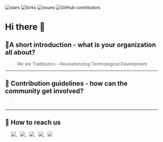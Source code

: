 ![stars](https://img.shields.io/github/stars/codora-io)
![forks](https://img.shields.io/github/forks/codora-io/.github)
![issues](https://img.shields.io/github/issues/codora-io/.github)
![GitHub contributors](https://img.shields.io/github/contributors/codora-io/.github)


# Hi there 👋

## 🙋‍A short introduction - what is your organization all about?

>  We are Trailblazers - Revolutionizing Technological Development 

<hr />

## 🌈 Contribution guidelines - how can the community get involved?

> .

<hr />

## 🤙 How to reach us
<p align="left">
 <div align="left"  class="icons-social" style="margin-left: 10px;">
      <a style="margin-left: 10px;"  target="_blank" href="https://www.linkedin.com/company/socialcodora/">
			  <img src="https://img.icons8.com/doodle/40/000000/linkedin--v2.png">
      </a>
      <a style="margin-left: 10px;" target="_blank" href="https://github.com/codora-io">
		    <img src="https://img.icons8.com/doodle/40/000000/github--v1.png">
      </a>
      <a style="margin-left: 10px;" target="_blank" href="https://instagram.com/socialcodora">
			  <img src="https://img.icons8.com/doodle/40/000000/instagram-new--v2.png">
      </a>
		<a style="margin-left: 10px;" target="_blank" href="https://twitter.com/socialcodora">
			<img src="https://img.icons8.com/doodle/1x/twitter-squared--v2.png" >
    </a>
		<a style="margin-left: 10px;" target="_blank" href="https://www.youtube.com/channel/UCP5Bc9hInVh4OBN3HXH0UiA?view_as=subscriber">
				<img src="https://img.icons8.com/doodle/1x/youtube--v2.png" >
    </a>
 </div>
</p>

